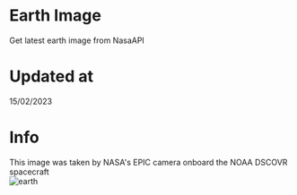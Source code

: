 # Earth Image
Get latest earth image from NasaAPI

<!-- Earth Image Update -->
# Updated at 
15/02/2023 <br> 
# Info
This image was taken by NASA's EPIC camera onboard the NOAA DSCOVR spacecraft <br> 
![earth](https://api.nasa.gov/EPIC/archive/natural/2023/02/15/png/epic_1b_20230215001751.png?api_key=V80HNcPBnQWG82pxQoF7UZtXG7ga5XaLHQehkKXG) 
<!-- /Earth Image Update -->